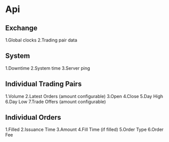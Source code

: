 # Api

## Exchange

1.Global clocks
2.Trading pair data

## System

1.Downtime
2.System time
3.Server ping

## Individual Trading Pairs

1.Volume
2.Latest Orders (amount configurable)
3.Open
4.Close
5.Day High
6.Day Low
7.Trade Offers (amount configurable)

## Individual Orders

1.Filled
2.Issuance Time
3.Amount
4.Fill Time (if filled)
5.Order Type
6.Order Fee
